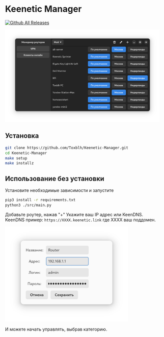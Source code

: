 # Keenetic Manager 
[![Github All Releases](https://img.shields.io/github/downloads/Toxblh/Keenetic-Manager/total.svg)](https://github.com/Toxblh/Keenetic-Manager/releases)

<img src="./assets/shot.png" alt="Keenetic Manager" width="800">

## Установка

```bash
git clone https://github.com/Toxblh/Keenetic-Manager.git
cd Keenetic-Manager
make setup
make installz
```

## Использование без установки

Установите необходимые зависимости и запустите
```bash
pip3 install -r requirements.txt
python3 ./src/main.py
```

Добавьте роутер, нажав "+"
Укажите ваш IP адрес или KeenDNS.
KeenDNS пример: `https://XXXX.keenetic.link` где XXXX ваш поддомен.

<img src="./assets/login.png" alt="Keenetic Manager" width="400">

И можете начать управлять, выбрав категорию.
